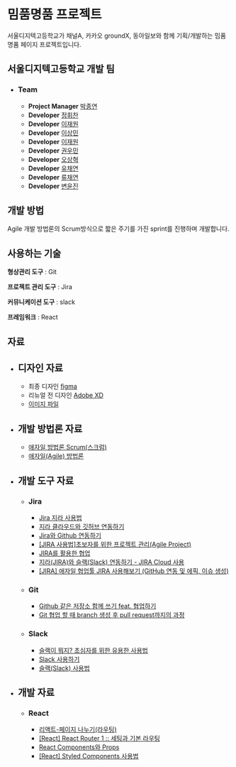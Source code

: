 # 밈품명품 프로젝트

서울디지텍고등학교가 채널A, 카카오 groundX, 동아일보와 함께 기획/개발하는 밈품명품 페이지 프로젝트입니다.
<br>

## 서울디지텍고등학교 개발 팀

- ### Team
  - **Project Manager** [박종연](https://github.com/pokoed/)
  - **Developer** [정휘찬]()
  - **Developer** [이재원]()
  - **Developer** [이상민]()
  - **Developer** [이재원]()
  - **Developer** [권우민]()
  - **Developer** [오상혁]()
  - **Developer** [유채연]()
  - **Developer** [류채연]()
  - **Developer** [변윤진]()

## 개발 방법

Agile 개발 방법론의 Scrum방식으로 짧은 주기를 가진 sprint를 진행하며 개발합니다.

## 사용하는 기술

**형상관리 도구** : Git

**프로젝트 관리 도구** : Jira

**커뮤니케이션 도구** : slack

**프레임워크** : React

## 자료

- ## 디자인 자료
  - 최종 디자인 [figma](https://www.figma.com/file/FuYFgSEgQ96TIi7MSSpjQY/%EB%B0%88%ED%92%88%EB%AA%85%ED%92%88-%ED%8E%98%EC%9D%B4%ED%81%AC-%ED%8E%98%EC%9D%B4%EC%A7%80?node-id=0%3A1)
  - 리뉴얼 전 디자인 [Adobe XD](https://xd.adobe.com/view/c2b4b5d4-5ff9-4170-a0df-7724c0ff33a6-97e7/)
  - [이미지 파일]()
- ## 개발 방법론 자료
  - [애자일 방법론 Scrum(스크럼)](https://hrbulletin.net/organizational-culture/%EC%95%A0%EC%9E%90%EC%9D%BC-%EB%B0%A9%EB%B2%95%EB%A1%A0%E2%91%A0-%EC%8A%A4%ED%81%AC%EB%9F%BCscrum/)
  - [애자일(Agile) 방법론](https://atoz-develop.tistory.com/entry/%EC%86%8C%ED%94%84%ED%8A%B8%EC%9B%A8%EC%96%B4-%EA%B0%9C%EB%B0%9C-%EB%B0%A9%EB%B2%95%EB%A1%A0-%EC%95%A0%EC%9E%90%EC%9D%BCAgile-%EB%B0%A9%EB%B2%95%EB%A1%A0)
- ## 개발 도구 자료
  - ### Jira
    - [Jira 지라 사용법](https://11001.tistory.com/120)
    - [지라 클라우드와 깃허브 연동하기](https://www.lesstif.com/jira/jira-cloud-github-125305615.html)
    - [Jira와 Github 연동하기](https://sujinnaljin.medium.com/jira-jira%EC%99%80-github-%EC%97%B0%EB%8F%99%ED%95%98%EA%B8%B0-6e649180dfae)
    - [[JIRA 사용법]초보자를 위한 프로젝트 관리(Agile Project)](https://blog.naver.com/PostView.naver?blogId=ironheel2&logNo=222391871969&parentCategoryNo=&categoryNo=7&viewDate=&isShowPopularPosts=true&from=search)
    - [JIRA를 활용한 협업](https://medium.com/hgmin/devops-jira%EB%A5%BC-%ED%99%9C%EC%9A%A9%ED%95%9C-%ED%98%91%EC%97%85-4f4049a36a56)
    - [지라(JIRA)와 슬랙(Slack) 연동하기 - JIRA Cloud 사용](https://hanminwoo.com/71)
    - [[JIRA] 애자일 협업툴 JIRA 사용해보기 (GitHub 연동 및 에픽, 이슈 생성)](https://velog.io/@ynjch97/JIRA-%EC%95%A0%EC%9E%90%EC%9D%BC-%ED%98%91%EC%97%85%ED%88%B4-JIRA-%EC%82%AC%EC%9A%A9%ED%95%B4%EB%B3%B4%EA%B8%B0-%EB%AC%B4%EB%A3%8C-%EB%B2%84%EC%A0%84)
  - ### Git
    - [Github 같은 저장소 함께 쓰기 feat. 협업하기](https://fomaios.tistory.com/entry/Git-Github-%EA%B0%99%EC%9D%80-%EC%A0%80%EC%9E%A5%EC%86%8C-%ED%95%A8%EA%BB%98-%EC%93%B0%EA%B8%B0feat%ED%98%91%EC%97%85%ED%95%98%EA%B8%B0)
    - [Git 협업 할 때 branch 생성 후 pull request까지의 과정](https://developer-eun-diary.tistory.com/42)
  - ### Slack
    - [슬랙이 뭐지? 초심자를 위한 유용한 사용법](https://gonna-be.tistory.com/29)
    - [Slack 사용하기](https://slack.com/intl/ko-kr/help/categories/200111606)
    - [슬랙(Slack) 사용법](https://blog.dnd.ac/slack-tag/)
- ## 개발 자료
  - ### React
    - [리액트-페이지 나누기(라우팅)](https://velog.io/@dnjswn123/%EB%A6%AC%EC%95%A1%ED%8A%B8-%ED%8E%98%EC%9D%B4%EC%A7%80-%EB%82%98%EB%88%84%EA%B8%B0%EB%9D%BC%EC%9A%B0%ED%8C%85)
    - [[React] React Router 1 :: 세팅과 기본 라우팅](https://dori-coding.tistory.com/entry/React-React-Router-1-%EC%84%B8%ED%8C%85%EA%B3%BC-%EA%B8%B0%EB%B3%B8-%EB%9D%BC%EC%9A%B0%ED%8C%85)
    - [React Components와 Props](https://ko.reactjs.org/docs/components-and-props.html)
    - [[React] Styled Components 사용법](https://www.daleseo.com/react-styled-components/)
